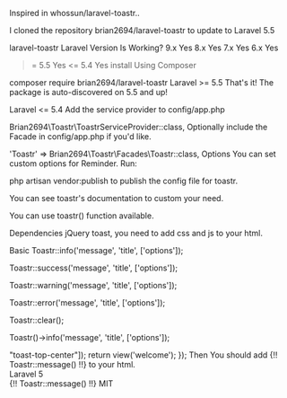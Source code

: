 Inspired in whossun/laravel-toastr..

I cloned the repository brian2694/laravel-toastr to update to Laravel 5.5

laravel-toastr
Laravel Version	Is Working?
9.x	Yes
8.x	Yes
7.x	Yes
6.x	Yes
>= 5.5	Yes
<= 5.4	Yes
install
Using Composer

composer require brian2694/laravel-toastr
Laravel >= 5.5
That's it! The package is auto-discovered on 5.5 and up!

Laravel <= 5.4
Add the service provider to config/app.php

Brian2694\Toastr\ToastrServiceProvider::class,
Optionally include the Facade in config/app.php if you'd like.

'Toastr'  => Brian2694\Toastr\Facades\Toastr::class,
Options
You can set custom options for Reminder. Run:

php artisan vendor:publish
to publish the config file for toastr.

You can see toastr's documentation to custom your need.

You can use toastr() function available.

Dependencies
jQuery toast, you need to add css and js to your html.

Basic
Toastr::info('message', 'title', ['options']);

Toastr::success('message', 'title', ['options']);

Toastr::warning('message', 'title', ['options']);

Toastr::error('message', 'title', ['options']);

Toastr::clear();

Toastr()->info('message', 'title', ['options']);

<?php

Route::get('/', function () {
    Toastr::success('Messages in here', 'Title', ["positionClass" => "toast-top-center"]);

    return view('welcome');
});
Then

You should add {!! Toastr::message() !!} to your html.

<!DOCTYPE html>
<html>
    <head>
        <title>Laravel</title>
        <link rel="stylesheet" href="http://cdn.bootcss.com/toastr.js/latest/css/toastr.min.css">
    </head>
    <body>
        <div class="container">
            <div class="content">
                <div class="title">Laravel 5</div>
            </div>
        </div>
		<script src="http://cdn.bootcss.com/jquery/2.2.4/jquery.min.js"></script>
        <script src="http://cdn.bootcss.com/toastr.js/latest/js/toastr.min.js"></script>
        {!! Toastr::message() !!}
    </body>
</html>
MIT
